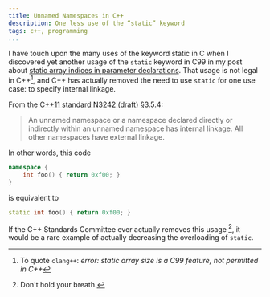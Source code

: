 ```yaml
---
title: Unnamed Namespaces in C++
description: One less use of the “static” keyword
tags: c++, programming
...
```


I have touch upon the many uses of the keyword static in C when I discovered yet
another usage of the `static` keyword in C99 in my post about [static array
indices in parameter declarations](/posts/2013-02-18-static-array-indices.html).
That usage is not legal in C++[^1], and C++ has actually removed the need to use
`static` for one use case: to specify internal linkage.

From the [C++11 standard N3242
(draft)](http://www.open-std.org/jtc1/sc22/wg21/docs/papers/2011/n3242.pdf)
§3.5.4:

> An unnamed namespace or a namespace declared directly or indirectly within an
> unnamed namespace has internal linkage. All other namespaces have external
> linkage.

In other words, this code

```cpp
namespace {
    int foo() { return 0xf00; }
}
```

is equivalent to

```cpp
static int foo() { return 0xf00; }
```

If the C++ Standards Committee ever actually removes this usage [^2], it would
be a rare example of actually decreasing the overloading of `static`.

[^1]: To quote `clang++`: *error: static array size is a C99 feature, not
permitted in C++*
[^2]: Don't hold your breath.
